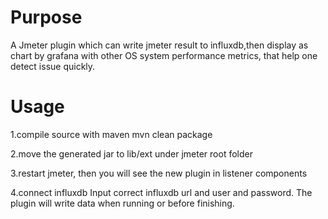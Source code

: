 Purpose
=====
A Jmeter plugin which can write jmeter result to influxdb,then display as chart by grafana with other OS system performance metrics, that help one detect issue quickly.

Usage
====
1.compile source with maven
mvn clean package

2.move the generated jar to lib/ext under jmeter root folder

3.restart jmeter, then you will see the new plugin in listener components

4.connect influxdb
Input correct influxdb url and user and password. The plugin will write data when running or before finishing.
   
